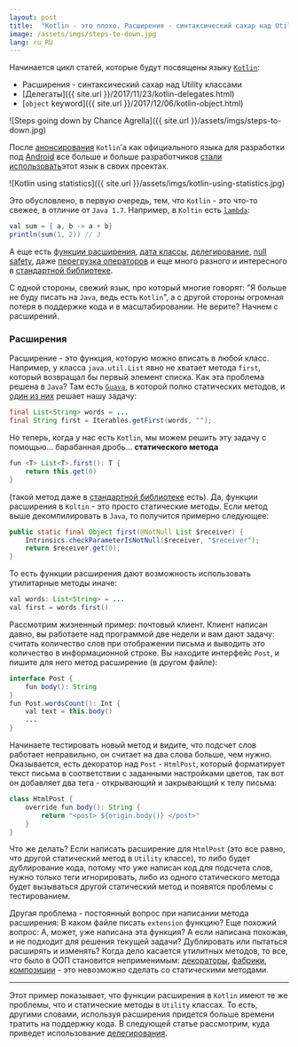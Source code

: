 ```yaml
---
layout: post
title:  "Kotlin - это плохо. Расширения - синтаксический сахар над Utility классами"
image: /assets/imgs/steps-to-down.jpg
lang: ru_RU
---
```


Начинается цикл статей, которые будут посвящены языку [`Kotlin`](https://kotlinlang.org/):

 - Расширения - синтаксический сахар над Utility классами
 - [Делегаты]({{ site.url }}/2017/11/23/kotlin-delegates.html)
 - [`object` keyword]({{ site.url }}/2017/12/06/kotlin-object.html)

![Steps going down by Chance Agrella]({{ site.url }}/assets/imgs/steps-to-down.jpg)

<!--more-->

После [анонсирования](https://youtu.be/X1RVYt2QKQE) `Kotlin`'а как официального языка для разработки под 
[Android](https://www.android.com/) все больше и больше разработчиков 
[стали использовать](https://realm.io/realm-report/2017-q4/)этот язык в своих проектах. 

![Kotlin using statistics]({{ site.url }}/assets/imgs/kotlin-using-statistics.jpg)

Это обусловлено, в первую очередь, тем, что `Kotlin` - это что-то свежее, в отличие от
`Java 1.7`. Например, в `Koltin` есть [`lambda`](https://kotlinlang.org/docs/reference/lambdas.html):
```java
val sum = { a, b -> a + b}
println(sum(1, 2)) // 3
```

А еще есть [функции расширения](https://kotlinlang.org/docs/reference/extensions.html), 
[дата классы](https://kotlinlang.org/docs/reference/data-classes.html), 
[делегирование](https://kotlinlang.org/docs/reference/delegation.html), 
[null safety](https://kotlinlang.org/docs/reference/null-safety.html), 
даже [перегрузка операторов](https://kotlinlang.org/docs/reference/operator-overloading.html) и еще много разного и интересного в 
[стандартной библиотеке](https://kotlinlang.org/api/latest/jvm/stdlib/index.html).

С одной стороны, свежий язык, про который многие говорят: "Я больше не буду писать на `Java`, ведь есть `Kotlin`",
а с другой стороны огромная потеря в поддержке кода и в масштабировании. Не верите? Начнем с расширений.

### Расширения
Расширение - это функция, которую можно вписать в любой класс. Например, у класса `java.util.List` явно не хватает 
метода `first`, который возвращал бы первый элемент списка. Как эта проблема решена в `Java`? Там есть 
[`Guava`](https://github.com/google/guava/), в которой полно статических методов, и 
[один из них](https://github.com/google/guava/blob/master/guava/src/com/google/common/collect/Iterables.java#L808-L810)
решает нашу задачу:
```java
final List<String> words = ...
final String first = Iterables.getFirst(words, "");
```
Но теперь, когда у нас есть `Kotlin`, мы можем решить эту задачу с помощью... барабанная дробь...
**статического метода**
```java
fun <T> List<T>.first(): T {
    return this.get(0)
}
```
(такой метод даже в [стандартной библиотеке](https://github.com/JetBrains/kotlin/blob/1.1.3/libraries/stdlib/src/generated/_Collections.kt#L176-L180) есть).
Да, функции расширения в `Koltin` - это просто статические методы. Если метод выше декомпилировать в `Java`, то получится
примерно следующее:
```java
public static final Object first(@NotNull List $receiver) {
    Intrinsics.checkParameterIsNotNull($receiver, "$receiver");
    return $receiver.get(0);
}
```
То есть функции расширения дают возможность использовать утилитарные методы иначе:
```java
val words: List<String> = ...
val first = words.first()
```

Рассмотрим жизненный пример: почтовый клиент. Клиент написан давно, вы работаете над программой две недели и вам дают 
задачу: считать количество слов при отображении письма и выводить это количество в информационной строке. 
Вы находите интерфейс `Post`, и пишите для него метод расширение (в другом файле):
```java
interface Post {
    fun body(): String
}
fun Post.wordsCount(): Int {
    val text = this.body()
    ...
}
```
Начинаете тестировать новый метод и видите, что подсчет слов работает неправильно, он считает на два слова больше, чем
нужно. Оказывается, есть декоратор над `Post` - `HtmlPost`, который форматирует текст письма в соответствии с заданными
настройками цветов, так вот он добавляет два тега - открывающий и закрывающий к телу письма:
```java
class HtmlPost {
    override fun body(): String {
        return "<post> ${origin.body()} </post>"
    }
}
```
Что же делать? Если написать расширение для `HtmlPost` (это все равно, что другой статический метод в `Utility` классе),
то либо будет дублирование кода, потому что уже написан код для подсчета слов, нужно только теги игнорировать, либо
из одного статического метода будет вызываться другой статический метод и появятся проблемы с тестированием.

Другая проблема - постоянный вопрос при написании метода расширения: В каком файле писать `extension` функцию? Еще
похожий вопрос: А, может, уже написана эта функция? А если написана похожая, и не подходит для решения текущей задачи?
Дублировать или пытаться расширять и изменять? Когда дело касается утилитных методов, то все, что было в ООП становится
неприменимым: [декораторы](https://en.wikipedia.org/wiki/Decorator_pattern), 
[фабрики](https://en.wikipedia.org/wiki/Factory_method_pattern), 
[композиции](https://en.wikipedia.org/wiki/Composite_pattern) - это невозможно сделать со статическими методами.

---

Этот пример показывает, что функции расширения в `Kotlin` имеют те же проблемы, что и статические методы в 
`Utility` классах. То есть, другими словами, используя расширения придется больше времени тратить на поддержку кода.
В следующей статье рассмотрим, куда приведет использование 
[делегирования](https://kotlinlang.org/docs/reference/delegation.html).
